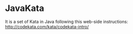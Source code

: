 # JavaKata
It is a set of Kata in Java following this web-side instructions:
http://codekata.com/kata/codekata-intro/
